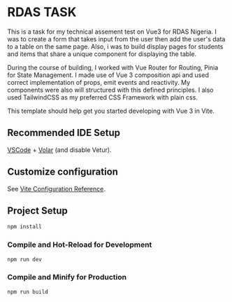 # RDAS TASK
This is a task for my technical assement test on Vue3 for RDAS Nigeria.
I was to create a form that takes input from the user then add the user's data to a table on the same page.
Also, i was to build display pages for students and items that share a unique component for displaying the table.

During the course of building, I worked with Vue Router for Routing, Pinia for State Management. I made use of Vue 3 composition api and used correct implementation of props, emit events and reactivity. My components were also will structured with this defined principles. I also used TailwindCSS as my preferred CSS Framework with plain css.

This template should help get you started developing with Vue 3 in Vite.

## Recommended IDE Setup

[VSCode](https://code.visualstudio.com/) + [Volar](https://marketplace.visualstudio.com/items?itemName=Vue.volar) (and disable Vetur).

## Customize configuration

See [Vite Configuration Reference](https://vitejs.dev/config/).

## Project Setup

```sh
npm install
```

### Compile and Hot-Reload for Development

```sh
npm run dev
```

### Compile and Minify for Production

```sh
npm run build
```
